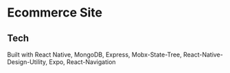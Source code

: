 # Ecommerce Site

## Tech
Built with React Native, MongoDB, Express, Mobx-State-Tree, React-Native-Design-Utility, Expo, React-Navigation

